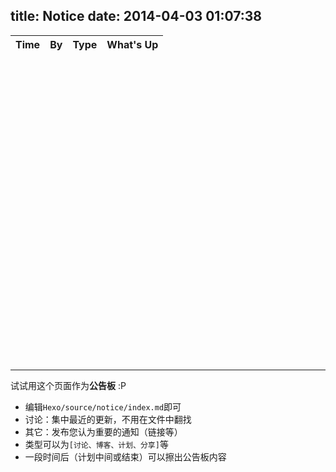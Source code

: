 title: Notice 
date: 2014-04-03 01:07:38
---

Time | By | Type | What's Up
:---: | :---: | :---: | ---









<br><br><br><br><br><br><br><br><br><br><br><br><br><br>
<br><br><br><br><br><br><br><br><br><br><br><br><br><br>

--------

试试用这个页面作为**公告板** :P
- 编辑`Hexo/source/notice/index.md`即可
- 讨论：集中最近的更新，不用在文件中翻找
- 其它：发布您认为重要的通知（链接等）
- 类型可以为`[讨论、博客、计划、分享]`等
- 一段时间后（计划中间或结束）可以擦出公告板内容